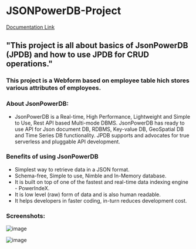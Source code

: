 # JSONPowerDB-Project

[Documentation Link](http://login2explore.com/jpdb/docs.html)

## "This project is all about basics of JsonPowerDB (JPDB) and how to use JPDB for CRUD operations."
### This project is a Webform based on employee table hich stores various attributes of employees.

### About JsonPowerDB:

- JsonPowerDB is a Real-time, High Performance, Lightweight and Simple to Use, Rest API based Multi-mode DBMS. JsonPowerDB has ready to use API for Json document DB, RDBMS, Key-value DB, GeoSpatial DB and Time Series DB functionality. JPDB supports and advocates for true serverless and pluggable API development.


### Benefits of using JsonPowerDB

- Simplest way to retrieve data in a JSON format.
- Schema-free, Simple to use, Nimble and In-Memory database.
- It is built on top of one of the fastest and real-time data indexing engine - PowerIndeX.
- It is low level (raw) form of data and is also human readable.
- It helps developers in faster coding, in-turn reduces development cost.

### Screenshots:
![image](https://user-images.githubusercontent.com/68893690/124257983-8cba1400-db4a-11eb-9e2d-8f299de5d400.png)

![image](https://user-images.githubusercontent.com/68893690/124257753-4bc1ff80-db4a-11eb-88af-01db25537b0f.png)
